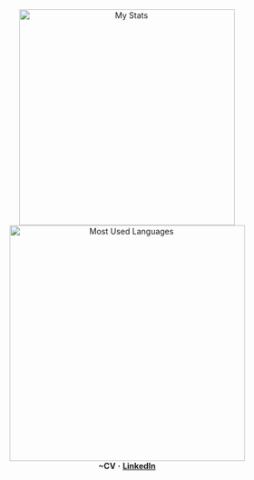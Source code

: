 <div align="center">
    <img alt="My Stats" width="380" src="https://github-readme-stats.vercel.app/api?username=Iskander229&layout=compact&show_icons=true&theme=dark"/>
    <img alt="Most Used Languages" width="415" src="https://github-readme-stats.vercel.app/api/top-langs/?username=Iskander229&layout=compact&theme=dark"/>
</div>

<div align="center">
    <b>~CV</b>
    <b>·</b>
    <a href="https://www.linkedin.com/in/iskander-taniyev-0883322a9/"><b>LinkedIn</b></a>
</div>
